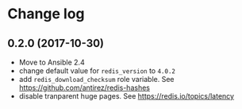 # Change log

## 0.2.0 (2017-10-30)

* Move to Ansible 2.4
* change default value for `redis_version` to `4.0.2`
* add `redis_download_checksum` role variable. See https://github.com/antirez/redis-hashes
* disable tranparent huge pages. See https://redis.io/topics/latency
